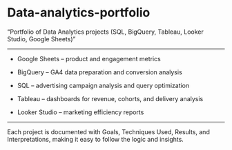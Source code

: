 # Data-analytics-portfolio
“Portfolio of Data Analytics projects (SQL, BigQuery, Tableau, Looker Studio, Google Sheets)”

---


- Google Sheets – product and engagement metrics

- BigQuery – GA4 data preparation and conversion analysis

- SQL – advertising campaign analysis and query optimization

- Tableau – dashboards for revenue, cohorts, and delivery analysis

- Looker Studio – marketing efficiency reports

---
  Each project is documented with Goals, Techniques Used, Results, and Interpretations, making it easy to follow the logic and insights.
